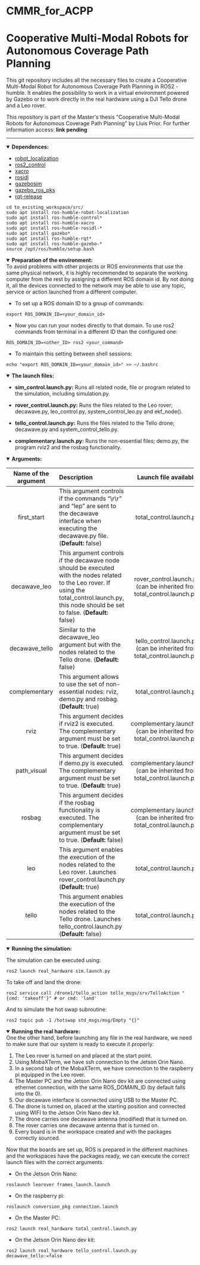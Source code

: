 # CMMR_for_ACPP
# Cooperative Multi-Modal Robots for Autonomous Coverage Path Planning

This git repository includes all the necessary files to create a Cooperative Multi-Modal Robot for Autonomous Coverage Path Planning in ROS2 - humble. It enables the possibility to work in a virtual environment powered by Gazebo or to work directly in the real hardware using a DJI Tello drone and a Leo rover.

This repository is part of the Master's thesis "Cooperative Multi-Modal Robots for Autonomous Coverage Path Planning" by Lluis Prior. For further information access: **link pending**
______________________________________________________________________

<details open>
<summary><b>Dependences:</b></summary> 

-   [robot_localization](https://github.com/automaticaddison/robot_localization)
-	[ros2_control](https://github.com/ros-controls/ros2_control)
-   [xacro](https://github.com/ros/xacro)
-   [rosidl](https://github.com/ros2/rosidl)
-   [gazebosim](http://classic.gazebosim.org/)
-   [gazebo_ros_pks](https://github.com/ros-simulation/gazebo_ros_pkgs)
-   [rqt-release](https://github.com/ros2-gbp/rqt-release)

```
cd to_existing_workspace/src/
sudo apt install ros-humble-robot-localization
sudo apt install ros-humble-control*
sudo apt install ros-humble-xacro
sudo apt install ros-humble-rosidl-*
sudo apt install gazebo*
sudo apt install ros-humble-rqt*
sudo apt install ros-humble-gazebo-*
source /opt/ros/humble/setup.bash 
```
</details>

<details open>
<summary><b>Preparation of the environment:</b></summary> 
To avoid problems with other projects or ROS environments that use the same physical network, it is highly recommended to separate the working computer from the rest by assigning a different ROS domain id. By not doing it, all the devices connected to the network may be able to use any topic, service or action launched from a different computer.


-	To set up a ROS domain ID to a group of commands:
```
export ROS_DOMAIN_ID=<your_domain_id>
```
-	Now you can run your nodes directly to that domain. To use ros2 commands from terminal in a different ID than the configured one:
```
ROS_DOMAIN_ID=<other_ID> ros2 <your_command> 
```
-	To maintain this setting between shell sessions:
```
echo "export ROS_DOMAIN_ID=<your_domain_id>" >> ~/.bashrc
```
</details>

<details open>
<summary><b>The launch files:</b></summary> 

- **sim_control.launch.py:** Runs all related node, file or program related to the simulation, including simulation.py.

- **rover_control.launch.py:** Runs the files related to the Leo rover; decawave.py, leo_control.py, system_control_leo.py and ekf_node().

- **tello_control.launch.py:** Runs the files related to the Tello drone; decawave.py and system_control_tello.py.

- **complementary.launch.py:** Runs the non-essential files; demo.py, the program rviz2 and the rosbag functionality.

</details>

<details open>
<summary><b>Arguments:</b></summary> 

| Name of the argument | Description | Launch file available |
| :---: | :--- | :---: |
| first_start | This argument controls if the commands “\r\r” and “lep” are sent to the decawave interface when executing the decawave.py file. (**Default:** false) | total_control.launch.py |
| decawave_leo | This argument controls if the decawave node should be executed with the nodes related to the Leo rover. If using the total_control.launch.py, this node should be set to false. (**Default:** false) | rover_control.launch.py (can be inherited from total_control.launch.py) |
| decawave_tello | Similar to the decawave_leo argument but with the nodes related to the Tello drone. (**Default:** false) | tello_control.launch.py (can be inherited from total_control.launch.py) |
| complementary | This argument allows to use the set of non-essential nodes: rviz, demo.py and rosbag. (**Default:** true) | total_control.launch.py |
| rviz | This argument decides if rviz2 is executed. The complementary argument must be set to true. (**Default:** true) | complementary.launch.py (can be inherited from total_control.launch.py) |
| path_visual | This argument decides if demo.py is executed. The complementary argument must be set to true. (**Default:** true)| complementary.launch.py (can be inherited from total_control.launch.py) |
| rosbag | This argument decides if the rosbag functionality is executed. The complementary argument must be set to true. (**Default:** false) | complementary.launch.py (can be inherited from total_control.launch.py) |
| leo | This argument enables the execution of the nodes related to the Leo rover. Launches rover_control.launch.py (**Default:** true) | total_control.launch.py |
| tello | This argument enables the execution of the nodes related to the Tello drone. Launches tello_control.launch.py (**Default:** false) | total_control.launch.py |

</details>

<details open>
<summary><b>Running the simulation:</b></summary> 

The simulation can be executed using:
```
ros2 launch real_hardware sim.launch.py
```

To take off and land the drone:
```
ros2 service call /drone1/tello_action tello_msgs/srv/TelloAction "{cmd: 'takeoff'}" # or cmd: 'land'
```

And to simulate the hot swap subroutine:
```
ros2 topic pub -1 /hotswap std_msgs/msg/Empty "{}"
```

<details open>
<summary><b>Running the real hardware:</b></summary> 
One the other hand, before launching any file in the real hardware, we need to make sure that our system is ready to execute it properly:

1. The Leo rover is turned on and placed at the start point.
2. Using MobaXTerm, we have ssh connection to the Jetson Orin Nano.
3. In a second tab of the MobaXTerm, we have connection to the raspberry pi equipped in the Leo rover.
4. The Master PC and the Jetson Orin Nano dev kit are connected using ethernet connection, with the same ROS_DOMAIN_ID (by default falls into the 0).
5. Our decawave interface is connected using USB to the Master PC.
6. The drone is turned on, placed at the starting position and connected using WIFI to the Jetson Orin Nano dev kit.
7. The drone carries one decawave antenna (modified) that is turned on.
8. The rover carries one decawave antenna that is turned on.
9. Every board is in the workspace created and with the packages correctly sourced.

Now that the boards are set up, ROS is prepared in the different machines and the workspaces have the packages ready, we can execute the correct launch files with the correct arguments.

- On the Jetson Orin Nano:
```
roslaunch leorover frames_launch.launch
```
- On the raspberry pi:
```
roslaunch conversion_pkg connection.launch
```
- On the Master PC:
```
ros2 launch real_hardware total_control.launch.py
```
- On the Jetson Orin Nano dev kit:
```
ros2 launch real_hardware tello_control.launch.py decawave_tello:=false
```
</details>
